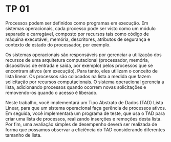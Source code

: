 # TP 01

Processos podem ser definidos como programas em execução. Em sistemas operacionais, cada
processo pode ser visto como um módulo separado e carregável, composto por recursos tais
como código de máquina executável, memória, descritores, atributos de segurança e contexto
de estado do processador, por exemplo.

Os sistemas operacionais são responsáveis por gerenciar a utilização dos recursos de uma
arquitetura computacional (processador, memória, dispositivos de entrada e saída, por
exemplo) pelos processos que se encontram ativos (em execução). Para tanto, eles utilizam o
conceito de lista linear. Os processos são colocados na lista a medida que fazem solicitação por
recursos computacionais. O sistema operacional gerencia a lista, adicionando processos
quando ocorrem novas solicitações e removendo-os quando o acesso é liberado.

Neste trabalho, você implementará um Tipo Abstrato de Dados (TAD) Lista Linear, para que um
sistema operacional faça gerência de processos ativos. Em seguida, você implementará um
programa de teste, que usa o TAD para criar uma lista de processos, realizando inserções e
remoções desta lista. Por fim, uma avaliação simples de desempenho deverá ser realizada de
forma que possamos observar a eficiência do TAD considerando diferentes tamanho de lista.